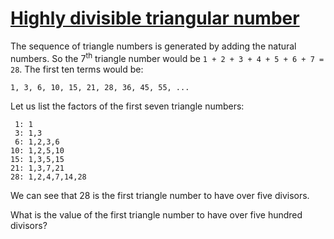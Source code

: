 # [Highly divisible triangular number](https://projecteuler.net/problem=12)

The sequence of triangle numbers is generated by adding the natural numbers.
So the 7<sup>th</sup> triangle number would be `1 + 2 + 3 + 4 + 5 + 6 + 7 = 28`.
The first ten terms would be:

    1, 3, 6, 10, 15, 21, 28, 36, 45, 55, ...

Let us list the factors of the first seven triangle numbers:

     1: 1
     3: 1,3
     6: 1,2,3,6
    10: 1,2,5,10
    15: 1,3,5,15
    21: 1,3,7,21
    28: 1,2,4,7,14,28
    
We can see that 28 is the first triangle number to have over five divisors.

What is the value of the first triangle number to have over five hundred divisors?
